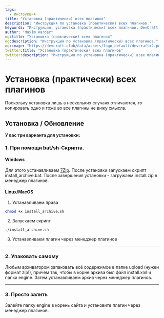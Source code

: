 ```yaml
---
tags:
  - Инструкция
title: "Установка (практически) всех плагинов"
description: "Инструкция по установка (практически) всех плагинов."
keywords: "Инструкция, установка (практически) всех плагинов, DevCraft, документация"
author: "Maxim Harder"
og:title: "Установка (практически) всех плагинов"
og:description: "Инструкция по установка (практически) всех плагинов."
og:image: "https://devcraft.club/data/assets/logo_default/devcraftx2.png"
twitter:title: "Установка (практически) всех плагинов"
twitter:description: "Инструкция по установка (практически) всех плагинов."
---
```


# Установка (практически) всех плагинов

Поскольку установка лишь в нескольких случаях отличаются, то копировать одно и тоже во все плагины не вижу смысла.

## **Установка / Обновление**

**У вас три варианта для установки:**

### 1. **При помощи bat/sh-Скрипта.**

#### Windows

Для этого устанавливаем [7Zip](https://www.7-zip.org/download.html).
После установки запускаем скрипт install_archive.bat.
После завершения установки - загружаем install.zip в менеджер плагинов.

#### Linux/MacOS

1. Устанавливаем права

```bash
chmod +x install_archive.sh
```

2. Запускаем скрипт

```bash
./install_archive.sh
```

3. Устанавливаем плагин через менеджер плагинов

---

### 2. **Упаковать самому**

Любым архиватором запаковать всё содержимое в папке upload (нужен формат zip!), причём так, чтобы в корне архива был
файл install.xml и папка engine.
Затем устанавливаем архив через менеджер плагинов.

---

### 3. **Просто залить**

Залейте папку engine в корень сайта и установите плагин через менеджер плагинов.
